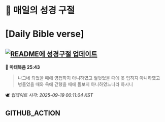 # 🙏 매일의 성경 구절
# [Daily Bible verse]
## [![README에 성경구절 업데이트](https://github.com/DONGSUKA/first_test/actions/workflows/update-readme-bible.yml/badge.svg)](https://github.com/DONGSUKA/first_test/actions/workflows/update-readme-bible.yml)
<!-- START_BIBLE_VERSE -->
📖 **마태복음 25:43**
> 나그네 되었을 때에 영접하지 아니하였고 헐벗었을 때에 옷 입히지 아니하였고 병들었을 때와 옥에 갇혔을 때에 돌보지 아니하였느니라 하시니

🕊️ _업데이트 시각: 2025-09-19 00:11:04 KST_
  <!-- END_BIBLE_VERSE -->
## GITHUB_ACTION
